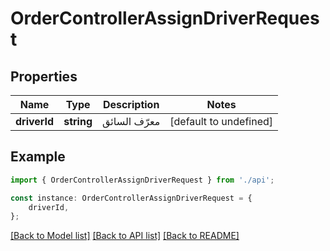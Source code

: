 # OrderControllerAssignDriverRequest


## Properties

Name | Type | Description | Notes
------------ | ------------- | ------------- | -------------
**driverId** | **string** | معرّف السائق | [default to undefined]

## Example

```typescript
import { OrderControllerAssignDriverRequest } from './api';

const instance: OrderControllerAssignDriverRequest = {
    driverId,
};
```

[[Back to Model list]](../README.md#documentation-for-models) [[Back to API list]](../README.md#documentation-for-api-endpoints) [[Back to README]](../README.md)
